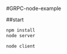 #GRPC-node-example

##start
```javascript
npm install
node server
```

```javascript
node client
```
